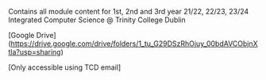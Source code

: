 Contains all module content for 1st, 2nd and 3rd year 21/22, 22/23, 23/24 Integrated Computer Science @ Trinity College Dublin

[Google Drive] (https://drive.google.com/drive/folders/1_tu_G29DSzRhOiuy_00bdAVCObjnXtla?usp=sharing)

[Only accessible using TCD email]
